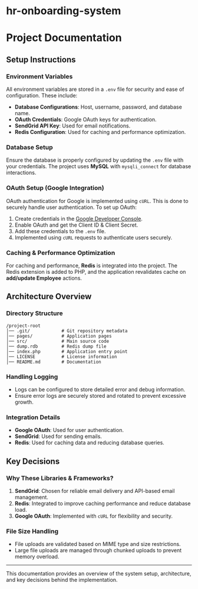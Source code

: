# hr-onboarding-system
 
# Project Documentation

## Setup Instructions

### Environment Variables
All environment variables are stored in a `.env` file for security and ease of configuration. These include:

- **Database Configurations**: Host, username, password, and database name.
- **OAuth Credentials**: Google OAuth keys for authentication.
- **SendGrid API Key**: Used for email notifications.
- **Redis Configuration**: Used for caching and performance optimization.

### Database Setup
Ensure the database is properly configured by updating the `.env` file with your credentials. The project uses **MySQL** with `mysqli_connect` for database interactions.

### OAuth Setup (Google Integration)
OAuth authentication for Google is implemented using `cURL`. This is done to securely handle user authentication. To set up OAuth:

1. Create credentials in the [Google Developer Console](https://console.cloud.google.com/).
2. Enable OAuth and get the Client ID & Client Secret.
3. Add these credentials to the `.env` file.
4. Implemented using `cURL` requests to authenticate users securely.

### Caching & Performance Optimization
For caching and performance, **Redis** is integrated into the project. The Redis extension is added to PHP, and the application revalidates cache on **add/update Employee** actions.

## Architecture Overview

### Directory Structure
```
/project-root
│── .git/            # Git repository metadata
│── pages/           # Application pages
│── src/             # Main source code
│── dump.rdb         # Redis dump file
│── index.php        # Application entry point
│── LICENSE          # License information
│── README.md        # Documentation
```

### Handling Logging
- Logs can be configured to store detailed error and debug information.
- Ensure error logs are securely stored and rotated to prevent excessive growth.

### Integration Details
- **Google OAuth**: Used for user authentication.
- **SendGrid**: Used for sending emails.
- **Redis**: Used for caching data and reducing database queries.

## Key Decisions

### Why These Libraries & Frameworks?
1. **SendGrid**: Chosen for reliable email delivery and API-based email management.
2. **Redis**: Integrated to improve caching performance and reduce database load.
3. **Google OAuth**: Implemented with `cURL` for flexibility and security.

### File Size Handling
- File uploads are validated based on MIME type and size restrictions.
- Large file uploads are managed through chunked uploads to prevent memory overload.

---
This documentation provides an overview of the system setup, architecture, and key decisions behind the implementation.

